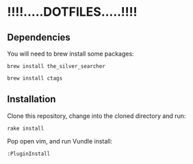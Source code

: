 # !!!!.....DOTFILES.....!!!!

## Dependencies
You will need to brew install some packages:

    brew install the_silver_searcher

    brew install ctags

## Installation

Clone this repository, change into the cloned directory and run:

    rake install

Pop open vim, and run Vundle install:

    :PluginInstall

